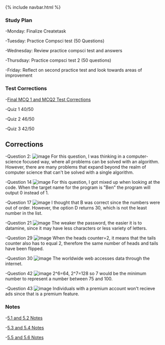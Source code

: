 {% include navbar.html %}

### Study Plan 

-Monday: Finalize Createtask

-Tuesday: Practice Compsci test (50 Questions)

-Wednesday: Review practice compsci test and answers

-Thursdsay: Practice compsci test 2 (50 questions)

-Friday: Reflect on second practice test and look towards areas of improvement

### Test Corrections
-[Final MCQ 1 and MCQ2 Test Corrections](https://docs.google.com/document/d/1n2XxUQ9tEeN3yHcW-92vR7cw_Mu3eRTrssRe2BFfdNY/edit?usp=sharing)

-Quiz 1 40/50

-Quiz 2 46/50

-Quiz 3 42/50
## Corrections
-Question 2: 
![image](https://user-images.githubusercontent.com/89223537/166812559-796408fe-0ff1-42bb-a01a-20eb6f2f8969.png)
For this question, I was thinking in a computer-science focused way, where all problems can be solved with an algorithm. However, there are many problems that expand beyond the realm of computer science that can't be solved with a single algorithm. 

-Question 14
![image](https://user-images.githubusercontent.com/89223537/166812961-ea942fd4-6caa-433c-b0ec-034edc4dd8d2.png)
For this question, I got mixed up when looking at the code. When the target name for the program is "Ben" the program will output 0 instead of 1. 

-Question 17
![image](https://user-images.githubusercontent.com/89223537/166813734-0cd228a6-af65-4de3-aa23-c2017c9fe4c0.png)
I thought that B was correct since the numbers were out of order. However, the option D returns 30, which is not the least number in the list. 

-Question 21 
![image](https://user-images.githubusercontent.com/89223537/166814638-3f188b61-20c1-40cf-986e-8d51389eae90.png)
The weaker the password, the easier it is to datamine, since it may have less characters or less variety of letters. 

-Question 29
![image](https://user-images.githubusercontent.com/89223537/166815106-99cccbd1-8202-4208-ad10-501a01669e37.png)
When the heads counter=2, it means that the tails counter also has to equal 2, therefore the same number of heads and tails have been flipped. 

-Question 30
![image](https://user-images.githubusercontent.com/89223537/166815352-b3191632-b2f6-4798-b2c5-b709adcfaf6e.png)
The worldwide web accesses data through the internet.

-Question 42
![image](https://user-images.githubusercontent.com/89223537/166815574-251e2917-4d16-4765-88df-c4723b54f67d.png)
2^6=64, 2^7=128 so 7 would be the minimum number to represent a number between 75 and 100. 

-Question 43
![image](https://user-images.githubusercontent.com/89223537/166815955-5621c11a-6e87-4ae3-9443-ed262e7e8524.png)
Individuals with a premium account won't recieve ads since that is a premium feature. 


### Notes

-[5.1 and 5.2 Notes](https://noahj214.github.io/NoahJengCSP/5.1&5.2notes)
 
-[5.3 and 5.4 Notes](https://noahj214.github.io/NoahJengCSP/5.3&5.4notes)

-[5.5 and 5.6 Notes](https://noahj214.github.io/NoahJengCSP/5.5&5.6notes)


  
